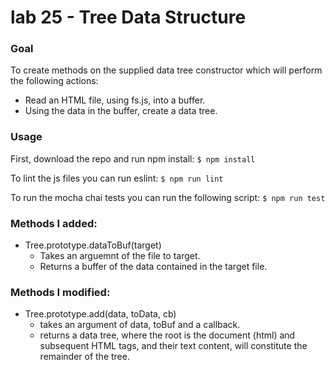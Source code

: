 # lab 25 - Tree Data Structure

### Goal
To create methods on the supplied data tree constructor which will perform the following actions:
- Read an HTML file, using fs.js, into a buffer.
- Using the data in the buffer, create a data tree.

### Usage
First, download the repo and run npm install:
` $ npm install `

To lint the js files you can run eslint:
` $ npm run lint `

To run the mocha chai tests you can run the following script:
` $ npm run test `

### Methods I added:
- Tree.prototype.dataToBuf(target)
    -  Takes an arguemnt of the file to target.
    -  Returns a buffer of the data contained in the target file.

### Methods I modified:
- Tree.prototype.add(data, toData, cb)
    - takes an argument of data, toBuf and a callback.
    - returns a data tree, where the root is the document (html) and subsequent HTML tags, and their text content, will constitute the remainder of the tree.
